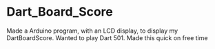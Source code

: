 # Dart_Board_Score
Made a Arduino program, with an LCD display, to display my DartBoardScore. 
Wanted to play Dart 501.
Made this quick on free time
